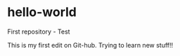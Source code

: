 # hello-world
First repository - Test

This is my first edit on Git-hub. Trying to learn new stuff!!

